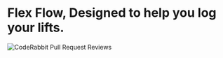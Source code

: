 # Flex Flow, Designed to help you log your lifts.
![CodeRabbit Pull Request Reviews](https://img.shields.io/coderabbit/prs/github/Hadi87s/Flex-Flow?labelColor=171717&color=FF570A&link=https%3A%2F%2Fcoderabbit.ai&label=CodeRabbit%20Reviews)